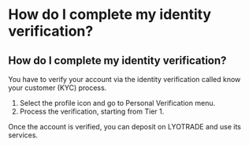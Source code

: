 # How do I complete my identity verification?

## How do I complete my identity verification?

You have to verify your account via the identity verification called know your customer (KYC) process.&#x20;

1. Select the profile icon and go to Personal Verification menu.
2. Process the verification, starting from Tier 1.&#x20;

Once the account is verified, you can deposit on LYOTRADE and use its services.
